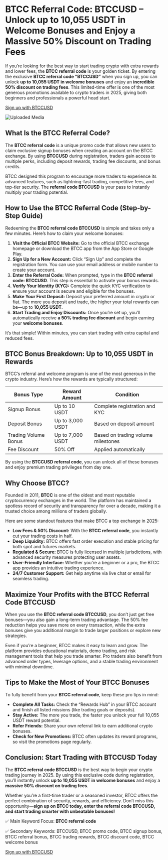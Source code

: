 
<h1>BTCC Referral Code: BTCCUSD – Unlock up to 10,055 USDT in Welcome Bonuses and Enjoy a Massive 50% Discount on Trading Fees</h1>
<p>If you’re looking for the best way to start trading crypto with extra rewards and lower fees, the <strong>BTCC referral code</strong> is your golden ticket. By entering the exclusive <strong>BTCC referral code “BTCCUSD”</strong> when you sign up, you can unlock <strong>up to 10,055 USDT in welcome bonuses</strong> and enjoy an <strong>incredible 50% discount on trading fees</strong>. This limited-time offer is one of the most generous promotions available to crypto traders in 2025, giving both beginners and professionals a powerful head start.</p>
</header>
<main>
<section>
<a href="https://partner.btcc.com/us/c/BTCCUSD/17769" target="_blank">Sign up with BTCCUSD</a></p>
<img class="_1sjywpl0 bc5nci19k bc5nci4t0 bc5nci45b bc5nci4ow" alt="Uploaded Media" src="https://images.mirror-media.xyz/publication-images/r4ygKPlPSGW0wFyyzqORc.png?height=960&amp;width=1920">
<h2>What Is the BTCC Referral Code?</h2>
<p>The <strong>BTCC referral code</strong> is a unique promo code that allows new users to claim exclusive signup bonuses when creating an account on the BTCC exchange. By using <strong>BTCCUSD</strong> during registration, traders gain access to multiple perks, including deposit rewards, trading fee discounts, and bonus credits.</p>
<p>BTCC designed this program to encourage more traders to experience its advanced features, such as lightning-fast trading, competitive fees, and top-tier security. The <strong>referral code BTCCUSD</strong> is your pass to instantly multiply your trading potential.</p>
</section>
<section>
<h2>How to Use the BTCC Referral Code (Step-by-Step Guide)</h2>
<p>Redeeming the <strong>BTCC referral code BTCCUSD</strong> is simple and takes only a few minutes. Here’s how to claim your welcome bonuses:</p>
<ol>
<li><strong>Visit the Official BTCC Website:</strong> Go to the official BTCC exchange homepage or download the BTCC app from the App Store or Google Play.</li>
<li><strong>Sign Up for a New Account:</strong> Click “Sign Up” and complete the registration form. You can use your email address or mobile number to create your account.</li>
<li><strong>Enter the Referral Code:</strong> When prompted, type in the <strong>BTCC referral code: BTCCUSD</strong>. This step is essential to activate your bonus rewards.</li>
<li><strong>Verify Your Identity (KYC):</strong> Complete the quick KYC verification to ensure your account is secure and eligible for the bonuses.</li>
<li><strong>Make Your First Deposit:</strong> Deposit your preferred amount in crypto or fiat. The more you deposit and trade, the higher your total rewards can be—up to <strong>10,055 USDT</strong>.</li>
<li><strong>Start Trading and Enjoy Discounts:</strong> Once you’re set up, you’ll automatically receive <strong>a 50% trading fee discount</strong> and begin earning your <strong>welcome bonuses</strong>.</li>
</ol>
<p>It’s that simple! Within minutes, you can start trading with extra capital and reduced fees.</p>
</section>
<section>
<h2>BTCC Bonus Breakdown: Up to 10,055 USDT in Rewards</h2>
<p>BTCC’s referral and welcome program is one of the most generous in the crypto industry. Here’s how the rewards are typically structured:</p>
<table aria-label="BTCC bonus breakdown">
<thead>
<tr><th>Bonus Type</th><th>Reward Amount</th><th>Condition</th></tr>
</thead>
<tbody>
<tr><td>Signup Bonus</td><td>Up to 10 USDT</td><td>Complete registration and KYC</td></tr>
<tr><td>Deposit Bonus</td><td>Up to 3,000 USDT</td><td>Based on deposit amount</td></tr>
<tr><td>Trading Volume Bonus</td><td>Up to 7,000 USDT</td><td>Based on trading volume milestones</td></tr>
<tr><td>Fee Discount</td><td>50% Off</td><td>Applied automatically</td></tr>
</tbody>
</table>
<p>By using the <strong>BTCCUSD referral code</strong>, you can unlock all of these bonuses and enjoy premium trading privileges from day one.</p>
</section>
<section>
<h2>Why Choose BTCC?</h2>
<p>Founded in 2011, <strong>BTCC</strong> is one of the oldest and most reputable cryptocurrency exchanges in the world. The platform has maintained a spotless record of security and transparency for over a decade, making it a trusted choice among millions of traders globally.</p>
<p>Here are some standout features that make BTCC a top exchange in 2025:</p>
<ul>
<li><strong>Low Fees & 50% Discount:</strong> With the <strong>BTCC referral code</strong>, you instantly cut your trading costs in half.</li>
<li><strong>Deep Liquidity:</strong> BTCC offers fast order execution and stable pricing for both spot and futures markets.</li>
<li><strong>Regulated & Secure:</strong> BTCC is fully licensed in multiple jurisdictions, with advanced security measures protecting user assets.</li>
<li><strong>User-Friendly Interface:</strong> Whether you’re a beginner or a pro, the BTCC app provides an intuitive trading experience.</li>
<li><strong>24/7 Customer Support:</strong> Get help anytime via live chat or email for seamless trading.</li>
</ul>
</section>
<section>
<h2>Maximize Your Profits with the BTCC Referral Code BTCCUSD</h2>
<p>When you use the <strong>BTCC referral code BTCCUSD</strong>, you don’t just get free bonuses—you also gain a long-term trading advantage. The 50% fee reduction helps you save more on every transaction, while the extra bonuses give you additional margin to trade larger positions or explore new strategies.</p>
<p>Even if you’re a beginner, BTCC makes it easy to learn and grow. The platform provides educational materials, demo trading, and risk management tools that help you trade smarter. Pro traders also benefit from advanced order types, leverage options, and a stable trading environment with minimal downtime.</p>
</section>
<section>
<h2>Tips to Make the Most of Your BTCC Bonuses</h2>
<p>To fully benefit from your <strong>BTCC referral code</strong>, keep these pro tips in mind:</p>
<ul>
<li><strong>Complete All Tasks:</strong> Check the “Rewards Hub” in your BTCC account and finish all listed missions (like trading goals or deposits).</li>
<li><strong>Stay Active:</strong> The more you trade, the faster you unlock your full 10,055 USDT reward potential.</li>
<li><strong>Refer Friends:</strong> Share your own referral link to earn additional crypto bonuses.</li>
<li><strong>Check for New Promotions:</strong> BTCC often updates its reward programs, so visit the promotions page regularly.</li>
</ul>
</section>
<section>
<h2>Conclusion: Start Trading with BTCCUSD Today</h2>
<p>The <strong>BTCC referral code BTCCUSD</strong> is the best way to begin your crypto trading journey in 2025. By using this exclusive code during registration, you’ll instantly unlock <strong>up to 10,055 USDT in welcome bonuses</strong> and enjoy a <strong>massive 50% discount on trading fees</strong>.</p>
<p>Whether you’re a first-time trader or a seasoned investor, BTCC offers the perfect combination of security, rewards, and efficiency. Don’t miss this opportunity—<strong>sign up on BTCC today, enter the referral code BTCCUSD, and start trading smarter with unbeatable bonuses!</strong></p>
</section>
</main>
<footer>
<p>✅ Main Keyword Focus: <strong>BTCC referral code</strong></p>
<p>✅ Secondary Keywords: BTCCUSD, BTCC promo code, BTCC signup bonus, BTCC referral bonus, BTCC trading rewards, BTCC discount code, BTCC welcome bonus</p>
<a href="https://partner.btcc.com/us/c/BTCCUSD/17769" target="_blank">Sign up with BTCCUSD</a></p>
</footer>
</body>
</html>
